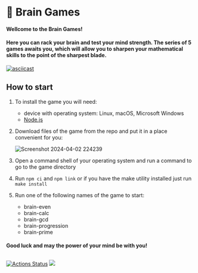 # 🧠  Brain Games
#### Wellcome to the Brain Games!
#### Here you can rack your brain and test your mind strength. The series of 5 games awaits you, which will allow you to sharpen your mathematical skills to the point of the sharpest blade.

[![asciicast](https://asciinema.org/a/YKZZMw0L5OnEwg0BPPwYgS4TK.svg)](https://asciinema.org/a/YKZZMw0L5OnEwg0BPPwYgS4TK)

## How to start
1. To install the game you will need:
    - device with operating system: Linux, macOS, Microsoft Windows
    - [Node.js](https://nodejs.org/en/download/package-manager)
2. Download files of the game from the repo and put it in a place convenient for you:

    ![Screenshot 2024-04-02 224239](https://github.com/AINER/frontend-project-44/assets/101467664/c71b3121-511b-4eb3-af33-de7ae82a805c)

3. Open a command shell of your operating system and run a command to go to the game directory
5. Run `npm ci` and `npm link` or if you have the make utility installed just run `make install`
7. Run one of the following names of the game to start:
   - brain-even
   - brain-calc
   - brain-gcd
   - brain-progression
   - brain-prime

 #### Good luck and may the power of your mind be with you!

##
[![Actions Status](https://github.com/AINER/frontend-project-44/actions/workflows/hexlet-check.yml/badge.svg)](https://github.com/AINER/frontend-project-44/actions)
<a href="https://codeclimate.com/github/AINER/frontend-project-44/maintainability"><img src="https://api.codeclimate.com/v1/badges/4c4556a7868c5575a7c7/maintainability" /></a>
